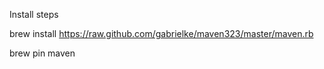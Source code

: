 Install steps

brew install https://raw.github.com/gabrielke/maven323/master/maven.rb

brew pin maven


